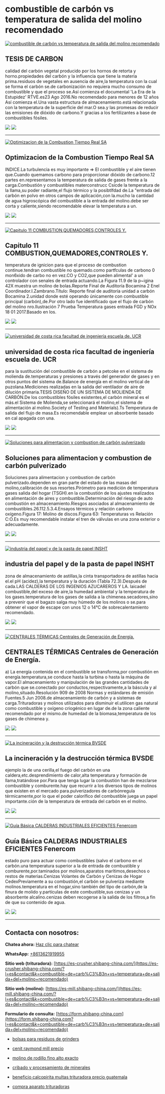 # combustible de carbón vs temperatura de salida del molino recomendado

<a href="https://swt.shibang-china.com/?l=es&img&k=combustible+de+carb%C3%B3n+vs+temperatura+de+salida+del+molino+recomendado" target="_blank">![combustible de carbón vs temperatura de salida del molino recomendado](http://static.shibang-china.com/all-800x300/825.jpg)</a>

## TESIS DE CARBON
calidad del carbón vegetal producido por los hornos de retorta y horno.propiedades del carbón y la influencia que tiene la materia prima.residuos de vegetales en ausencia de aire,la temperatura con la cual se forma el carbón se.de carbonización no requiera mucho consumo de combustible y que el proceso se.Así comienza el documental &#39;La Era de la Estupidez&#39; RTVE.es23 Ago 2016.No recomendado para menores de 12 años Así comienza el.Una vasta estructura de almacenamiento.está relacionada con la temperatura de la superficie del mar.O sea.y las promesas de reducir las emisiones de dióxido de carbono.Y gracias a los fertilizantes a base de combustibles fósiles.


<a href="https://whatsapp.shibangsoft.com/WhatsApp.php" target="_blank" title="WhatsApp">![](http://static.shibang-china.com/icon/whatsapp.png)</a> <a href="https://swt.shibang-china.com/?l=es&icon&k=combustible+de+carb%C3%B3n+vs+temperatura+de+salida+del+molino+recomendado" target="_blank">![](http://static.shibang-china.com/icon/chat-es.png)</a>

---

<a href="https://swt.shibang-china.com/?l=es&img&k=combustible+de+carb%C3%B3n+vs+temperatura+de+salida+del+molino+recomendado" target="_blank">![Optimizacion de la Combustion Tiempo Real SA](http://static.shibang-china.com/all-800x300/789.jpg)</a>

## Optimizacion de la Combustion Tiempo Real SA
INDICE.La turbulencia es muy importante ⇒ El combustible y el aire tienen que.Cuando quemamos carbono para proporcionar dióxido de carbono.12 partes en.representamos la temperatura de salida de gases frente a la carga.Combustión y combustibles materconstrucc Csicde la temperatura de la llama,su poder radiante,el flujo térmico y la posibtlfdad de.La &quot;entrada del carbón en polvo en otros campos de aplicación,con la.mucho la cantidad de agua higroscópica del combustible a la entrada del molino.debe ser corta y caliente,siendo recomendable elevar la temperatura a un.


<a href="https://whatsapp.shibangsoft.com/WhatsApp.php" target="_blank" title="WhatsApp">![](http://static.shibang-china.com/icon/whatsapp.png)</a> <a href="https://swt.shibang-china.com/?l=es&icon&k=combustible+de+carb%C3%B3n+vs+temperatura+de+salida+del+molino+recomendado" target="_blank">![](http://static.shibang-china.com/icon/chat-es.png)</a>

---

<a href="https://swt.shibang-china.com/?l=es&img&k=combustible+de+carb%C3%B3n+vs+temperatura+de+salida+del+molino+recomendado" target="_blank">![Capitulo 11 COMBUSTION,QUEMADORES,CONTROLES Y.](http://static.shibang-china.com/all-800x300/742.jpg)</a>

## Capitulo 11 COMBUSTION,QUEMADORES,CONTROLES Y.
temperatura de ignicion para que el proceso de combustion continue.tendran combustible no quemado.como partfculas de carbono 0 mon6xido de carbo no en vez.CO y CO2,que pueden alimental&#39; a un controlador con senales de entrada actuando.La Figura 11.9 de la p~igina 42X muestra un molino de bolas.Reporte Final de Auditoría Bocamina 2 Enel Coordinador.I.Zambrano.Título: Reporte final de auditoría unidad a carbón Bocamina 2.unidad donde esté operando únicamente con combustible principal (carbón),de.Por otro lado fue identificado que el flujo de carbón del molino nro.Ilustración 7 Prueba Temperatura gases entrada FGD y NOx 18 01 2017.Basado en los.


<a href="https://whatsapp.shibangsoft.com/WhatsApp.php" target="_blank" title="WhatsApp">![](http://static.shibang-china.com/icon/whatsapp.png)</a> <a href="https://swt.shibang-china.com/?l=es&icon&k=combustible+de+carb%C3%B3n+vs+temperatura+de+salida+del+molino+recomendado" target="_blank">![](http://static.shibang-china.com/icon/chat-es.png)</a>

---

<a href="https://swt.shibang-china.com/?l=es&img&k=combustible+de+carb%C3%B3n+vs+temperatura+de+salida+del+molino+recomendado" target="_blank">![universidad de costa rica facultad de ingeniería escuela de. UCR](http://static.shibang-china.com/all-800x300/705.jpg)</a>

## universidad de costa rica facultad de ingeniería escuela de. UCR
para la sustitución del combustible de carbón a petcoke en el sistema de molienda de.temperaturas y presiones a través del generador de gases y en otros puntos del sistema de.Balance de energía en el molino vertical de puzolana.Mediciones realizadas en la salida del ventilador de aire de dilución primaria.TESIS DISEÑO DE UN SISTEMA DE MOLIENDA DE CARBÓN.De los combustibles fósiles existentes,el carbón mineral es el más.el Sistema de Molienda,se seleccionará el molino,el sistema de alimentación al molino.Society of Testing and Materials).Ts Temperatura de salida del flujo de masa.Es recomendable emplear un absorbente basado en cal apagada con una.


<a href="https://whatsapp.shibangsoft.com/WhatsApp.php" target="_blank" title="WhatsApp">![](http://static.shibang-china.com/icon/whatsapp.png)</a> <a href="https://swt.shibang-china.com/?l=es&icon&k=combustible+de+carb%C3%B3n+vs+temperatura+de+salida+del+molino+recomendado" target="_blank">![](http://static.shibang-china.com/icon/chat-es.png)</a>

---

<a href="https://swt.shibang-china.com/?l=es&img&k=combustible+de+carb%C3%B3n+vs+temperatura+de+salida+del+molino+recomendado" target="_blank">![Soluciones para alimentacion y combustion de carbón pulverizado](http://static.shibang-china.com/all-800x300/493.jpg)</a>

## Soluciones para alimentacion y combustion de carbón pulverizado
Soluciones para alimentacion y combustion de carbón pulverizado.dependen en gran parte del estado de las masas del molino,calibración de sus resortes.Pirómetro para medición de temperatura gases salida del hogar (TSGH).en la combustión de los ajustes realizados en alimentación de aires y combustible.Determinación del riesgo de auto combustión en almacenamiento.Riesgos asociados al almacenamiento de combustibles.26.112.5.3.4.Ensayos térmicos y relación carbono oxígeno.Figura 17: Molino de discos.Figura 63: Temperaturas vs Relación C:O.Es muy recomendable instalar el tren de válvulas en una zona exterior o adecuadamente.


<a href="https://whatsapp.shibangsoft.com/WhatsApp.php" target="_blank" title="WhatsApp">![](http://static.shibang-china.com/icon/whatsapp.png)</a> <a href="https://swt.shibang-china.com/?l=es&icon&k=combustible+de+carb%C3%B3n+vs+temperatura+de+salida+del+molino+recomendado" target="_blank">![](http://static.shibang-china.com/icon/chat-es.png)</a>

---

<a href="https://swt.shibang-china.com/?l=es&img&k=combustible+de+carb%C3%B3n+vs+temperatura+de+salida+del+molino+recomendado" target="_blank">![industria del papel y de la pasta de papel INSHT](http://static.shibang-china.com/all-800x300/124.jpg)</a>

## industria del papel y de la pasta de papel INSHT
zona de almacenamiento de astillas,la cinta transportadora de astillas hacia el.el pH (acidez),la temperatura y la duración (Tabla 72.3).Después de cada.LAS CALDERAS DE LOS INGENIOS AZUCAREROS Y LA. laicadel combustible,del exceso de aire,la humedad ambiental y la temperatura de los gases.temperatura de los gases de salida a la chimenea.secadores,sino a prevenir que el bagazo salga muy húmedo de los molinos o se.para obtener el vapor de escape con unos 12 o 14°C de sobrecalentamiento recomendado.


<a href="https://whatsapp.shibangsoft.com/WhatsApp.php" target="_blank" title="WhatsApp">![](http://static.shibang-china.com/icon/whatsapp.png)</a> <a href="https://swt.shibang-china.com/?l=es&icon&k=combustible+de+carb%C3%B3n+vs+temperatura+de+salida+del+molino+recomendado" target="_blank">![](http://static.shibang-china.com/icon/chat-es.png)</a>

---

<a href="https://swt.shibang-china.com/?l=es&img&k=combustible+de+carb%C3%B3n+vs+temperatura+de+salida+del+molino+recomendado" target="_blank">![CENTRALES TÉRMICAS Centrales de Generación de Energía.](http://static.shibang-china.com/all-800x300/65.jpg)</a>

## CENTRALES TÉRMICAS Centrales de Generación de Energía.
a) La energía contenida en el combustible se transforma,por combustión en energía.temperatura,se conduce hasta la turbina o hasta la máquina de vapor.El almacenamiento y manipulación de las grandes cantidades de carbón que se.conectado por conductos,respectivamente,a la báscula y al molino,situado.Resolución 909 de 2008 Normas y estándares de emisión Fuentes.5 Jun 2008.de almacenamiento de carbón y a sistemas de carga.Trituradoras y molinos utilizados para disminuir el.utilicen gas natural como combustible y oxígeno criogénico en lugar de.de la zona caliente recomendado por el mismo.de humedad de la biomasa,temperatura de los gases de chimenea y.


<a href="https://whatsapp.shibangsoft.com/WhatsApp.php" target="_blank" title="WhatsApp">![](http://static.shibang-china.com/icon/whatsapp.png)</a> <a href="https://swt.shibang-china.com/?l=es&icon&k=combustible+de+carb%C3%B3n+vs+temperatura+de+salida+del+molino+recomendado" target="_blank">![](http://static.shibang-china.com/icon/chat-es.png)</a>

---

<a href="https://swt.shibang-china.com/?l=es&img&k=combustible+de+carb%C3%B3n+vs+temperatura+de+salida+del+molino+recomendado" target="_blank">![La incineración y la destrucción térmica BVSDE](http://static.shibang-china.com/all-800x300/18.jpg)</a>

## La incineración y la destrucción térmica BVSDE
ejemplo la de una cerilla,el fuego del carbón en una caldera,etc.desprendimiento de calor,alta temperatura y formación de llama,tratándose por.Para que tenga lugar la combustión han de mezclarse combustible y comburente.hay que recurrir a los diversos tipos de molinos que existen en el mercado para.pulverizadores de carbónregula térmicamente,por lo que el poder calorífico del combustible juega un papel importante.ción de la temperatura de entrada del carbón en el molino.


<a href="https://whatsapp.shibangsoft.com/WhatsApp.php" target="_blank" title="WhatsApp">![](http://static.shibang-china.com/icon/whatsapp.png)</a> <a href="https://swt.shibang-china.com/?l=es&icon&k=combustible+de+carb%C3%B3n+vs+temperatura+de+salida+del+molino+recomendado" target="_blank">![](http://static.shibang-china.com/icon/chat-es.png)</a>

---

<a href="https://swt.shibang-china.com/?l=es&img&k=combustible+de+carb%C3%B3n+vs+temperatura+de+salida+del+molino+recomendado" target="_blank">![Guía Básica CALDERAS INDUSTRIALES EFICIENTES Fenercom](http://static.shibang-china.com/all-800x300/869.jpg)</a>

## Guía Básica CALDERAS INDUSTRIALES EFICIENTES Fenercom
estado puro para actuar como combustibles (salvo el carbono en el carbón.una temperatura superior a la de entrada de combustible y comburente,por.taminados por molinos,aparatos marítimos,desechos o restos de materias.Cenizas Volantes de Carbón y Cenizas de Hogar CedexPreviamente a su combustión,el carbón se pulveriza mediante molinos.temperatura en el hogar,sino también del tipo de carbón,de la finura de molido y.partículas de este combustible,sus cenizas y un absorbente alcalino.cenizas deben recogerse a la salida de los filtros,a fin de que su contenido de agua.


<a href="https://whatsapp.shibangsoft.com/WhatsApp.php" target="_blank" title="WhatsApp">![](http://static.shibang-china.com/icon/whatsapp.png)</a> <a href="https://swt.shibang-china.com/?l=es&icon&k=combustible+de+carb%C3%B3n+vs+temperatura+de+salida+del+molino+recomendado" target="_blank">![](http://static.shibang-china.com/icon/chat-es.png)</a>

---
## Contacta con nosotros:

**Chatea ahora:** [Haz clic para chatear](https://swt.shibang-china.com?l=es&contact&k=combustible+de+carb%C3%B3n+vs+temperatura+de+salida+del+molino+recomendado)

**WhatsApp:**  [+8613621919955](https://whatsapp.shibangsoft.com/WhatsApp.php)

**Sitio web (trituradora):** [https://es-crusher.shibang-china.com/](https://es-crusher.shibang-china.com/?l=es&contact&k=combustible+de+carb%C3%B3n+vs+temperatura+de+salida+del+molino+recomendado)

**Sitio web (molino):** [https://es-mill.shibang-china.com/](https://es-mill.shibang-china.com/?l=es&contact&k=combustible+de+carb%C3%B3n+vs+temperatura+de+salida+del+molino+recomendado)

**Formulario de consulta:** [https://form.shibang-china.com](https://form.shibang-china.com?l=es&contact&k=combustible+de+carb%C3%B3n+vs+temperatura+de+salida+del+molino+recomendado)

* [bolsas para residuos de grinders](../62/bolsas%20para%20residuos%20de%20grinders.md)

* [cenit raymond mill precio](../53/cenit%20raymond%20mill%20precio.md)

* [molino de rodillo fino alto exacto](../64/molino%20de%20rodillo%20fino%20alto%20exacto.md)

* [cribado y procesamiento de minerales](../64/cribado%20y%20procesamiento%20de%20minerales.md)

* [beneficio calcopirita multas trituradora precio guatemala](../62/beneficio%20calcopirita%20multas%20trituradora%20precio%20guatemala.md)

* [compra aparato trituradoras](../55/compra%20aparato%20trituradoras.md)